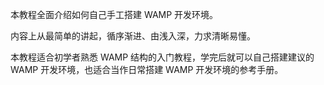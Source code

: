 本教程全面介绍如何自己手工搭建 WAMP 开发环境。

内容上从最简单的讲起，循序渐进、由浅入深，力求清晰易懂。

本教程适合初学者熟悉 WAMP 结构的入门教程，学完后就可以自己搭建建议的 WAMP 开发环境，也适合当作日常搭建 WAMP 开发环境的参考手册。
